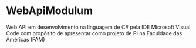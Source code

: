 # WebApiModulum
Web API em desenvolvimento na linguagem de C# pela IDE Microsoft Visual Code com propósito de apresentar como projeto de PI na Faculdade das Américas (FAM)
